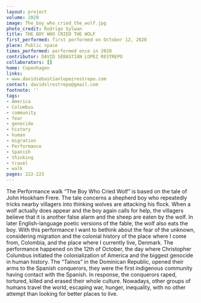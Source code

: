 ```yaml
---
layout: project
volume: 2020
image: The_boy_who_cried_the_wolf.jpg
photo_credit: Rodrigo Sylwan
title: THE BOY WHO CRIED THE WOLF
first_performed: first performed on October 12, 2020
place: Public space
times_performed: performed once in 2020
contributor: DAVID SEBASTIAN LOPEZ RESTREPO
collaborators: []
home: Copenhagen
links:
- www.davidsebastianlopezrestrepo.com
contact: davidslrestrepo@gmail.com
footnote: ''
tags:
- America
- Columbus
- community
- fear
- genocide
- history
- human
- migration
- Performance
- Spanish
- thinking
- travel
- walk
pages: 222-223
---
```




The Performance walk “The Boy Who Cried Wolf” is based on the tale of John Hookham Frere. The tale concerns a shepherd boy who repeatedly tricks nearby villagers into thinking wolves are attacking his flock. When a wolf actually does appear and the boy again calls for help, the villagers believe that it is another false alarm and the sheep are eaten by the wolf. In later English-language poetic versions of the fable, the wolf also eats the boy.
With this performance I want to bethink about the fear of the unknown, considering migration and the colonial history of the place where I come from, Colombia, and the place where I currently live, Denmark.
The performance happened on the 12th of October, the day where Christopher Columbus initiated the colonialization of America and the biggest genocide in human history. The “Taínos” in the Dominican Republic, opened their arms to the Spanish conquerors, they were the first indigenous community having contact with the Spanish. In response, the conquerors raped, tortured, killed and erased their whole culture.
Nowadays, other groups of humans travel the world, escaping war, hunger, inequality, with no other attempt than looking for better places to live.
